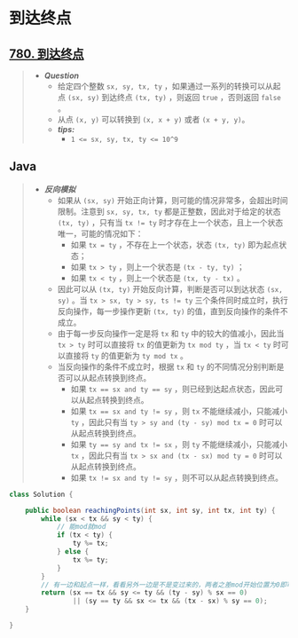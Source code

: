# 到达终点

## [780. 到达终点](https://leetcode.cn/problems/reaching-points/)

> - ***Question***
>   - 给定四个整数 `sx, sy, tx, ty` ，如果通过一系列的转换可以从起点 `(sx, sy)` 到达终点 `(tx, ty)` ，则返回 `true` ，否则返回 `false` 。
>   - 从点 `(x, y)` 可以转换到 `(x, x + y)` 或者 `(x + y, y)`。
>   - ***tips:***
>     - `1 <= sx, sy, tx, ty <= 10^9`

## Java

> - ***反向模拟***
>   - 如果从 `(sx, sy)` 开始正向计算，则可能的情况非常多，会超出时间限制。注意到 `sx, sy, tx, ty` 都是正整数，因此对于给定的状态 `(tx, ty)` ，只有当 `tx != ty` 时才存在上一个状态，且上一个状态唯一，可能的情况如下：
>     - 如果 `tx = ty` ，不存在上一个状态，状态 `(tx, ty)` 即为起点状态；
>     - 如果 `tx > ty` ，则上一个状态是 `(tx - ty, ty)` ；
>     - 如果 `tx < ty` ，则上一个状态是 `(tx, ty - tx)` 。
>   - 因此可以从 `(tx, ty)` 开始反向计算，判断是否可以到达状态 `(sx, sy)` 。当 `tx > sx, ty > sy, ts != ty` 三个条件同时成立时，执行反向操作，每一步操作更新 `(tx, ty)` 的值，直到反向操作的条件不成立。
>   - 由于每一步反向操作一定是将 `tx` 和 `ty` 中的较大的值减小，因此当 `tx > ty` 时可以直接将 `tx` 的值更新为 `tx mod ty` ，当 `tx < ty` 时可以直接将 `ty` 的值更新为 `ty mod tx` 。
>   - 当反向操作的条件不成立时，根据 `tx` 和 `ty`  的不同情况分别判断是否可以从起点转换到终点。
>     - 如果 `tx == sx and ty == sy` ，则已经到达起点状态，因此可以从起点转换到终点。
>     - 如果 `tx == sx and ty != sy` ，则 `tx` 不能继续减小，只能减小 `ty` ，因此只有当 `ty > sy and (ty - sy) mod tx = 0` 时可以从起点转换到终点。
>     - 如果 `ty == sy and tx != sx` ，则 `ty` 不能继续减小，只能减小 `tx` ，因此只有当 `tx > sx and (tx - sx) mod ty = 0` 时可以从起点转换到终点。
>     - 如果 `tx != sx and ty != sy` ，则不可以从起点转换到终点。

```java
class Solution {

    public boolean reachingPoints(int sx, int sy, int tx, int ty) {
        while (sx < tx && sy < ty) {
            // 能mod就mod
            if (tx < ty) {
                ty %= tx;
            } else {
                tx %= ty;
            }
        }
        // 有一边和起点一样，看看另外一边是不是变过来的，两者之差mod开始位置为0即可
        return (sx == tx && sy <= ty && (ty - sy) % sx == 0)
                || (sy == ty && sx <= tx && (tx - sx) % sy == 0);
    }

}
```
